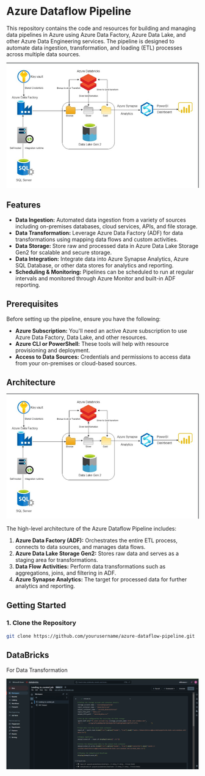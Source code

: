 # Azure Dataflow Pipeline

This repository contains the code and resources for building and managing data pipelines in Azure using Azure Data Factory, Azure Data Lake, and other Azure Data Engineering services. The pipeline is designed to automate data ingestion, transformation, and loading (ETL) processes across multiple data sources.

![Job Config 2](AZ-ETL.jpeg)

## Features

- **Data Ingestion:** Automated data ingestion from a variety of sources including on-premises databases, cloud services, APIs, and file storage.
- **Data Transformation:** Leverage Azure Data Factory (ADF) for data transformations using mapping data flows and custom activities.
- **Data Storage:** Store raw and processed data in Azure Data Lake Storage Gen2 for scalable and secure storage.
- **Data Integration:** Integrate data into Azure Synapse Analytics, Azure SQL Database, or other data stores for analytics and reporting.
- **Scheduling & Monitoring:** Pipelines can be scheduled to run at regular intervals and monitored through Azure Monitor and built-in ADF reporting.

## Prerequisites 

Before setting up the pipeline, ensure you have the following:

- **Azure Subscription:** You'll need an active Azure subscription to use Azure Data Factory, Data Lake, and other resources.
- **Azure CLI or PowerShell:** These tools will help with resource provisioning and deployment.
- **Access to Data Sources:** Credentials and permissions to access data from your on-premises or cloud-based sources.

## Architecture 


![Job Config 2](AZ-ETL.jpeg)




The high-level architecture of the Azure Dataflow Pipeline includes:

1. **Azure Data Factory (ADF):** Orchestrates the entire ETL process, connects to data sources, and manages data flows.
2. **Azure Data Lake Storage Gen2:** Stores raw data and serves as a staging area for transformations.
3. **Data Flow Activities:** Perform data transformations such as aggregations, joins, and filtering in ADF.
4. **Azure Synapse Analytics:** The target for processed data for further analytics and reporting.

## Getting Started

### 1. Clone the Repository

```bash
git clone https://github.com/yourusername/azure-dataflow-pipeline.git
```

## DataBricks
  For Data Transformation
  
![Job Config 2](Databricks.png)
